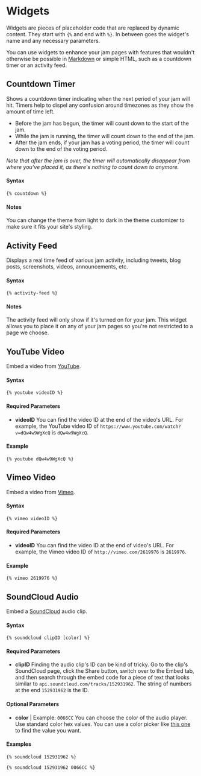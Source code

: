 # Widgets

Widgets are pieces of placeholder code that are replaced by dynamic content. They start with `{%` and end with `%}`. In between goes the widget's name and any necessary parameters.

You can use widgets to enhance your jam pages with features that wouldn't otherwise be possible in <a href="../markdown-jams">Markdown</a> or simple HTML, such as a countdown timer or an activity feed.

## Countdown Timer

Shows a countdown timer indicating when the next period of your jam will hit. Timers help to dispel any confusion around timezones as they show the amount of time left.

- Before the jam has begun, the timer will count down to the start of the jam.
- While the jam is running, the timer will count down to the end of the jam.
- After the jam ends, if your jam has a voting period, the timer will count down to the end of the voting period.

_Note that after the jam is over, the timer will automatically disappear from where you've placed it, as there's nothing to count down to anymore._

#### Syntax

```
{% countdown %}
```

#### Notes

You can change the theme from light to dark in the theme customizer to make sure it fits your site's styling.

## Activity Feed

Displays a real time feed of various jam activity, including tweets, blog posts, screenshots, videos, announcements, etc.

#### Syntax

```
{% activity-feed %}
```

#### Notes

The activity feed will only show if it's turned on for your jam. This widget allows you to place it on any of your jam pages so you're not restricted to a page we choose.

## YouTube Video

Embed a video from [YouTube](https://youtube.com).

#### Syntax

```
{% youtube videoID %}
```

#### Required Parameters

- **videoID**
  You can find the video ID at the end of the video's URL. For example, the YouTube video ID of `https://www.youtube.com/watch?v=dQw4w9WgXcQ` is `dQw4w9WgXcQ`.

#### Example

```
{% youtube dQw4w9WgXcQ %}
```

## Vimeo Video

Embed a video from [Vimeo](https://vimeo.com).

#### Syntax

```
{% vimeo videoID %}
```

#### Required Parameters

- **videoID**
  You can find the video ID at the end of video's URL. For example, the Vimeo video ID of `http://vimeo.com/2619976` is `2619976`.

#### Example

```
{% vimeo 2619976 %}
```

## SoundCloud Audio

Embed a [SoundCloud](http://soundcloud.com) audio clip.

#### Syntax

```
{% soundcloud clipID [color] %}
```

#### Required Parameters

- **clipID**
  Finding the audio clip's ID can be kind of tricky. Go to the clip's SoundCloud page, click the Share button, switch over to the Embed tab, and then search through the embed code for a piece of text that looks similar to `api.soundcloud.com/tracks/152931962`. The string of numbers at the end `152931962` is the ID.

#### Optional Parameters

- **color** | Example: `0066CC`
  You can choose the color of the audio player. Use standard color hex values. You can use a color picker like [this one](http://www.rapidtables.com/web/color/color-picker.htm) to find the value you want.

#### Examples

```
{% soundcloud 152931962 %}
```

```
{% soundcloud 152931962 0066CC %}
```
